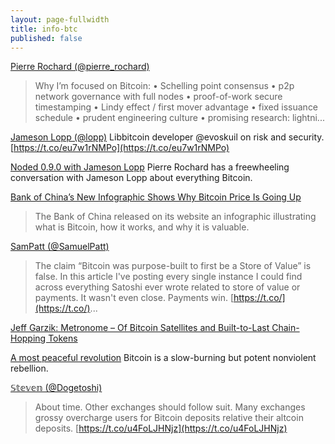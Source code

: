 ```yaml
---
layout: page-fullwidth
title: info-btc
published: false
---
```



[Pierre Rochard (@pierre_rochard)](https://twitter.com/pierre_rochard/status/988403000682139649)  
  > Why I’m focused on Bitcoin: • Schelling point consensus • p2p network governance with full nodes • proof-of-work secure timestamping • Lindy effect / first mover advantage • fixed issuance schedule • prudent engineering culture • promising research: lightni...



[Jameson Lopp (@lopp)](https://twitter.com/lopp/status/1080231724104044544)
Libbitcoin developer @evoskuil on risk and security. [https://t.co/eu7w1rNMPo](https://t.co/eu7w1rNMPo)



[Noded 0.9.0 with Jameson Lopp](https://noded.org/podcast/noded-090-with-jameson-lopp/)
Pierre Rochard has a freewheeling conversation with Jameson Lopp about everything Bitcoin.

[Bank of China’s New Infographic Shows Why Bitcoin Price Is Going Up](https://www.google.com/amp/s/cointelegraph.com/news/bank-of-chinas-new-infographic-shows-why-bitcoin-price-is-going-up/amp?espv=1)
  > The Bank of China released on its website an infographic illustrating what is Bitcoin, how it works, and why it is valuable.

[SamPatt (@SamuelPatt)](https://twitter.com/samuelpatt/status/1136617299853623297?s=12)
  > The claim “Bitcoin was purpose-built to first be a Store of Value” is false. In this article I've posting every single instance I could find across everything Satoshi ever wrote related to store of value or payments. It wasn't even close. Payments win. [https://t.co/](https://t.co/)...


[Jeff Garzik: Metronome – Of Bitcoin Satellites and Built-to-Last Chain-Hopping Tokens](https://podcasts.apple.com/us/podcast/epicenter-learn-about-blockchain-ethereum-bitcoin-distributed/id792338939?i=1000437367000)


[A most peaceful revolution](https://medium.com/@nic__carter/a-most-peaceful-revolution-8b63b64c203e)
Bitcoin is a slow-burning but potent nonviolent rebellion.

[𝕊𝕥𝕖𝕧𝕖𝕟 (@Dogetoshi)](https://twitter.com/Dogetoshi/status/1192974592945598464?s=20)
  > About time. Other exchanges should follow suit. Many exchanges grossy overcharge users for Bitcoin deposits relative their altcoin deposits. [https://t.co/u4FoLJHNjz](https://t.co/u4FoLJHNjz)

